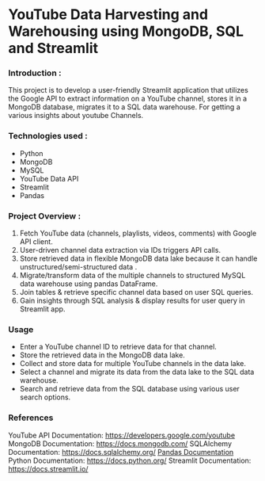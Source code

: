 # YouTube Data Harvesting and Warehousing using MongoDB, SQL and Streamlit

### Introduction :
This project is to develop a user-friendly Streamlit application that utilizes the Google API to extract information on a YouTube channel, stores it in a MongoDB database, migrates it to a SQL data warehouse. For getting a various insights about youtube Channels. 

### Technologies used :
- Python
- MongoDB
- MySQL
- YouTube Data API
- Streamlit
- Pandas

### Project Overview :
1. Fetch YouTube data (channels, playlists, videos, comments) with Google API client.
2. User-driven channel data extraction via IDs triggers API calls.
3. Store retrieved data in flexible MongoDB data lake because it can handle unstructured/semi-structured data .
4. Migrate/transform data of the multiple channels to structured MySQL data warehouse using pandas DataFrame.
5. Join tables & retrieve specific channel data based on user SQL queries.
6. Gain insights through SQL analysis & display results for user query in Streamlit app.

### Usage
- Enter a YouTube channel ID to retrieve data for that channel.
- Store the retrieved data in the MongoDB data lake.
- Collect and store data for multiple YouTube channels in the data lake.
- Select a channel and migrate its data from the data lake to the SQL data warehouse.
- Search and retrieve data from the SQL database using various user search options.

### References
YouTube API Documentation: https://developers.google.com/youtube
MongoDB Documentation: https://docs.mongodb.com/
SQLAlchemy Documentation: https://docs.sqlalchemy.org/
[Pandas Documentation](https://pandas.pydata.org/docs/)
Python Documentation: https://docs.python.org/
Streamlit Documentation: https://docs.streamlit.io/
